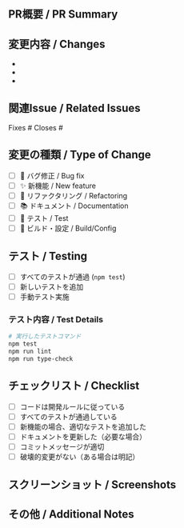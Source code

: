## PR概要 / PR Summary
<!-- このPRで何を変更したか簡潔に説明してください -->

## 変更内容 / Changes
<!-- 変更内容を箇条書きで記載してください -->
- 
- 
- 

## 関連Issue / Related Issues
<!-- 関連するIssueがあれば記載してください -->
Fixes #
Closes #

## 変更の種類 / Type of Change
<!-- 該当するものにチェックを入れてください -->
- [ ] 🐛 バグ修正 / Bug fix
- [ ] ✨ 新機能 / New feature
- [ ] 🔧 リファクタリング / Refactoring
- [ ] 📚 ドキュメント / Documentation
- [ ] 🧪 テスト / Test
- [ ] 🔨 ビルド・設定 / Build/Config

## テスト / Testing
<!-- 実施したテストについて記載してください -->
- [ ] すべてのテストが通過 (`npm test`)
- [ ] 新しいテストを追加
- [ ] 手動テスト実施

### テスト内容 / Test Details
```bash
# 実行したテストコマンド
npm test
npm run lint
npm run type-check
```

## チェックリスト / Checklist
<!-- PRを出す前に確認してください -->
- [ ] コードは開発ルールに従っている
- [ ] すべてのテストが通過している
- [ ] 新機能の場合、適切なテストを追加した
- [ ] ドキュメントを更新した（必要な場合）
- [ ] コミットメッセージが適切
- [ ] 破壊的変更がない（ある場合は明記）

## スクリーンショット / Screenshots
<!-- UIや出力に変更がある場合は、スクリーンショットを添付してください -->

## その他 / Additional Notes
<!-- レビュアーに伝えたいことがあれば記載してください -->
